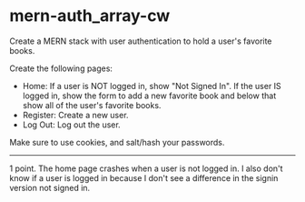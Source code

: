 # mern-auth_array-cw

Create a MERN stack with user authentication to hold a user's favorite books.

Create the following pages:

- Home: If a user is NOT logged in, show "Not Signed In". If the user IS logged in, show the form to add a new favorite book and below that show all of the user's favorite books.
- Register: Create a new user.
- Log Out: Log out the user.

Make sure to use cookies, and salt/hash your passwords.
<hr>
1 point. The home page crashes when a user is not logged in. I also don't know if a user is logged in because I don't see a difference in the signin version not signed in.